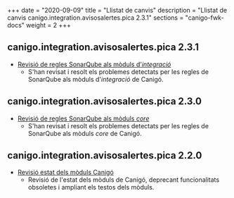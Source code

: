 +++
date        = "2020-09-09"
title       = "Llistat de canvis"
description = "Llistat de canvis canigo.integration.avisosalertes.pica 2.3.1"
sections    = "canigo-fwk-docs"
weight		= 2
+++

## canigo.integration.avisosalertes.pica 2.3.1

- [Revisió de regles SonarQube als mòduls d'_integració_](/noticies/2020-09-09-Revisio_regles_SonarQube_moduls_integracio/)
   - S'han revisat i resolt els problemes detectats per les regles de SonarQube als mòduls d'_integració_ de Canigó.

## canigo.integration.avisosalertes.pica 2.3.0

- [Revisió de regles SonarQube als mòduls _core_](/noticies/2020-06-09-Revisio_regles_SonarQube_moduls_core/)
   - S'han revisat i resolt els problemes detectats per les regles de SonarQube als mòduls _core_ de Canigó.

## canigo.integration.avisosalertes.pica 2.2.0

- [Revisió estat dels mòduls Canigó](/noticies/2020-03-24-Revisio_estat_moduls_Canigo_3.4)
   - Revisió de l'estat dels mòduls de Canigó, deprecant funcionalitats obsoletes i ampliant els testos dels mòduls.